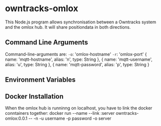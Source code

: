# owntracks-omlox
This Node.js program allows synchronisation between a Owntracks system and the omlox hub. It will share positiondata in both directions.

## Command Line Arguments

Command-line-arguments are:
  `-o`: 'omlox-hostname'
  `-r`: 'omlox-port'
      { name: 'mqtt-hostname', alias: 'n', type: String },
    { name: 'mqtt-username', alias: 'u', type: String },
    { name: 'mqtt-password', alias: 'p', type: String }


## Environment Variables



## Docker Installation

When the omlox hub is runninng on localhost, you have to link the docker conntainers together:
    docker run --name <name> --link <omlox-container-name>:server owntracks-omlox:0.0.1 -- -n <mqttBroker> -u username -p password -o server